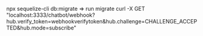 npx sequelize-cli db:migrate => run migrate
curl -X GET "localhost:3333/chatbot/webhook?hub.verify_token=webhookverifytoken&hub.challenge=CHALLENGE_ACCEPTED&hub.mode=subscribe"
